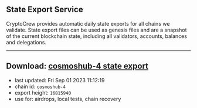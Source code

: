 ## State Export Service
CryptoCrew provides automatic daily state exports for all chains we validate. State export files can be used as genesis files and are a snapshot of the current blockchain state, including all validators, accounts, balances and delegations.

---
**Download: [cosmoshub-4 state export](https://dl.ccvalidators.com/SERVICE/cosmoshub/cosmoshub-4_export_16815940.json)**
---

- last updated: Fri Sep 01 2023 11:12:19
- chain id: `cosmoshub-4`
- export height: `16815940`
- use for: airdrops, local tests, chain recovery
